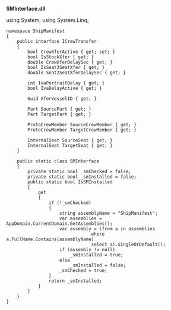 **SMInterface.dll**

using System;
using System.Linq;

    namespace ShipManifest
    {
        public interface ICrewTransfer
        {
            bool CrewXferActive { get; set; }
            bool IsStockXfer { get; }
            double CrewXferDelaySec { get; }
            bool IsSeat2SeatXfer { get; }
            double Seat2SeatXferDelaySec { get; }

            int IvaPortraitDelay { get; }
            bool IvaDelayActive { get; }

            Guid XferVesselID { get; }

            Part SourcePart { get; }
            Part TargetPart { get; }

            ProtoCrewMember SourceCrewMember { get; }
            ProtoCrewMember TargetCrewMember { get; }

            InternalSeat SourceSeat { get; }
            InternalSeat TargetSeat { get; }
        }

        public static class SMInterface
        {
            private static bool _smChecked = false;
            private static bool _smInstalled = false;
            public static bool IsSMInstalled
            {
                get
                {
                    if (!_smChecked)
                    {
                        string assemblyName = "ShipManifest";
                        var assemblies = AppDomain.CurrentDomain.GetAssemblies();
                        var assembly = (from a in assemblies
                                    where a.FullName.Contains(assemblyName)
                                    select a).SingleOrDefault();
                        if (assembly != null)
                            _smInstalled = true;
                        else
                            _smInstalled = false;
                        _smChecked = true;
                    }
                    return _smInstalled;
                }
            }
        }
    }


